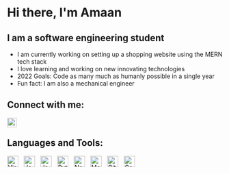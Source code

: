 # Hi there, I'm Amaan

## I am a software engineering student
- I am currently working on setting up a shopping website using the MERN tech stack
- I love learning and working on new innovating technologies
- 2022 Goals: Code as many much as humanly possible in a single year
- Fun fact: I am also a mechanical engineer

## Connect with me:
[<img align="left" alt="LinkedIn.com" width="22px" src="https://i.imgur.com/FDQIUtd.jpg" style="padding-right:10px;"/>][website]

<br/>

## Languages and Tools:
<img align="left" alt="Visual Studio Code" title="Visual Studio Code" width="26px" src="https://cdn.jsdelivr.net/gh/devicons/devicon/icons/vscode/vscode-original.svg" style="padding-right:10px;" />
<img align="left" alt="Java"               title="Java"               width="26px" src="https://i.imgur.com/cqVycsUt.png"  style="padding-right:10px;"/>
<img align="left" alt="Javascript"         title="Javascript"         width="26px" src="https://cdn.jsdelivr.net/gh/devicons/devicon/icons/javascript/javascript-original.svg" style="padding-right:10px;" />
<img align="left" alt="Python"             title="Python"             width="26px" src="https://i.imgur.com/2v8dqMOt.png" style="padding-right:10px;" />
<img align="left" alt="Node.js"            title="NodeJS"             width="26px" src="https://cdn.jsdelivr.net/gh/devicons/devicon/icons/nodejs/nodejs-original.svg" style="padding-right:10px;" />
<img align="left" alt="MongoDB"            title="MongoDB"            width="26px" src="https://cdn.jsdelivr.net/gh/devicons/devicon/icons/mongodb/mongodb-original.svg" style="padding-right:10px;" />
<img align="left" alt="GitHub"             title="Github"             width="26px" src="https://i.imgur.com/JbQI4Ni.png" style="padding-right:10px;" />
<img align="left" alt="GoogleCloud"        title="Google Cloud"       width="26px" src="https://i.imgur.com/6OFlRgq.png style="padding-right:10px;" />
                                                                                                        
[website]: https://www.linkedin.com/in/amaan-seetal/
